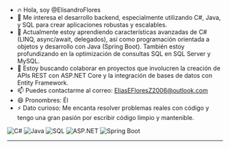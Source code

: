 - 🔥 Hola, soy @ElisandroFlores
- 👀 Me interesa el desarrollo backend, especialmente utilizando C#, Java, y SQL para crear aplicaciones robustas y escalables.
- 🧠 Actualmente estoy aprendiendo características avanzadas de C# (LINQ, async/await, delegados), así como programación orientada a objetos y desarrollo con Java (Spring Boot). También estoy profundizando en la optimización de consultas SQL en SQL Server y MySQL.
- 💞️ Estoy buscando colaborar en proyectos que involucren la creación de APIs REST con ASP.NET Core y la integración de bases de datos con Entity Framework.
- 📫 Puedes contactarme al correo: EliasEFloresZ2006@outlook.com
- 😄 Pronombres: Él
- ⚡ Dato curioso: Me encanta resolver problemas reales con código y tengo una gran pasión por escribir código limpio y mantenible.

![C#](https://img.shields.io/badge/C%23-239120?style=for-the-badge&logo=c-sharp&logoColor=white)
![Java](https://img.shields.io/badge/Java-ED8B00?style=for-the-badge&logo=java&logoColor=white)
![SQL](https://img.shields.io/badge/SQL-4479A1?style=for-the-badge&logo=sqlite&logoColor=white)
![ASP.NET](https://img.shields.io/badge/ASP.NET-512BD4?style=for-the-badge&logo=.net&logoColor=white)
![Spring Boot](https://img.shields.io/badge/Spring_Boot-6DB33F?style=for-the-badge&logo=spring-boot&logoColor=white)

---


<!---
ElisandroFlores123/ElisandroFlores123 is a ✨ special ✨ repository because its `README.md` (this file) appears on your GitHub profile.
You can click the Preview link to take a look at your changes.
--->
